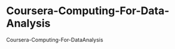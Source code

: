 Coursera-Computing-For-Data-Analysis
====================================

Coursera-Computing-For-DataAnalysis
